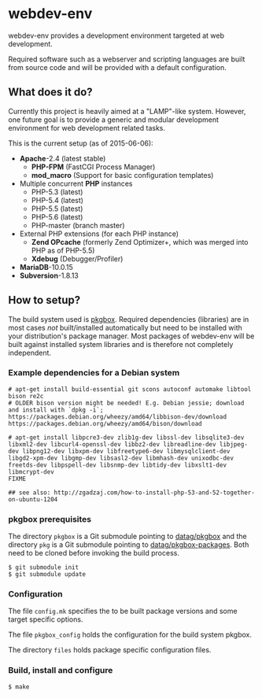 # webdev-env #

webdev-env provides a development environment targeted at web development.

Required software such as a webserver and scripting languages are built from
source code and will be provided with a default configuration.


## What does it do? ##

Currently this project is heavily aimed at a "LAMP"-like system. However, one
future goal is to provide a generic and modular development environment for web
development related tasks.

This is the current setup (as of 2015-06-06):

* **Apache**-2.4 (latest stable)
  * **PHP-FPM** (FastCGI Process Manager)
  * **mod\_macro** (Support for basic configuration templates)
* Multiple concurrent **PHP** instances
  * PHP-5.3 (latest)
  * PHP-5.4 (latest)
  * PHP-5.5 (latest)
  * PHP-5.6 (latest)
  * PHP-master (branch master)
* External PHP extensions (for each PHP instance)
  * **Zend OPcache** (formerly Zend Optimizer+, which was merged into PHP as of PHP-5.5)
  * **Xdebug** (Debugger/Profiler)
* **MariaDB**-10.0.15
* **Subversion**-1.8.13 


## How to setup? ##

The build system used is [pkgbox](https://github.com/datag/pkgbox).
Required dependencies (libraries) are in most cases *not* built/installed
automatically but need to be installed with your distribution's package manager.
Most packages of webdev-env will be built against installed system libraries and
is therefore not completely independent.

### Example dependencies for a Debian system ###

    # apt-get install build-essential git scons autoconf automake libtool bison re2c
    # OLDER bison version might be needed! E.g. Debian jessie; download and install with `dpkg -i`; https://packages.debian.org/wheezy/amd64/libbison-dev/download https://packages.debian.org/wheezy/amd64/bison/download

    # apt-get install libpcre3-dev zlib1g-dev libssl-dev libsqlite3-dev libxml2-dev libcurl4-openssl-dev libbz2-dev libreadline-dev libjpeg-dev libpng12-dev libxpm-dev libfreetype6-dev libmysqlclient-dev libgd2-xpm-dev libgmp-dev libsasl2-dev libmhash-dev unixodbc-dev freetds-dev libpspell-dev libsnmp-dev libtidy-dev libxslt1-dev libmcrypt-dev
    FIXME
    
    ## see also: http://zgadzaj.com/how-to-install-php-53-and-52-together-on-ubuntu-1204

### pkgbox prerequisites ###

The directory `pkgbox` is a Git submodule pointing to
[datag/pkgbox](https://github.com/datag/pkgbox)
and the directory `pkg` is a Git
submodule pointing to
[datag/pkgbox-packages](https://github.com/datag/pkgbox-packages). Both need to
be cloned before invoking the build process.

    $ git submodule init
    $ git submodule update

### Configuration ###

The file `config.mk` specifies the to be built package versions and some target
specific options.

The file `pkgbox_config` holds the configuration for the
build system pkgbox.

The directory `files` holds package specific configuration files.

### Build, install and configure ###

    $ make

